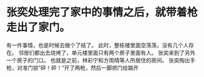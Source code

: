 # 张奕处理完了家中的事情之后，就带着枪走出了家门。
有一件事情，也是时候去做个了结了。
此时，整栋楼里面空荡荡，没有几个人存在。
邻居们都出去烧烤了，单元楼里面只有两个房子里面有人。
张奕来到了另外一个房子的门口。
也就是之前，林彩宁和方雨晴等人所居住的房间。
张奕掏出手枪，对准门锁“砰！砰！”开了两枪，然后一脚把门给踹开

